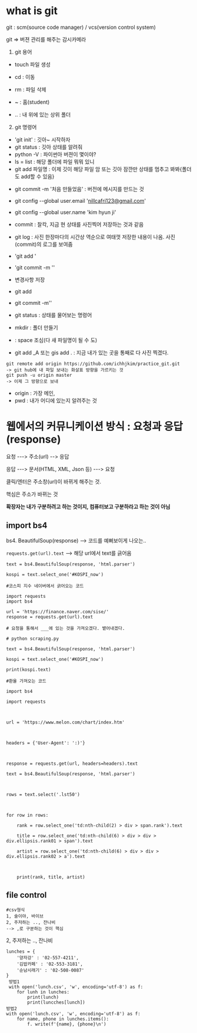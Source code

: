 # what is git

 git : scm(source code manager) / vcs(version control system)

git => 버젼 관리를 해주는 감시카메라



1) git 용어

* touch 파일 생성
* cd : 이동

* rm : 파일 삭제

* ~ : 홈(student)

* .. : 내 위에 있는 상위 폴더



2) git  명령어

- 'git init' : 깃아~ 시작하자
- git status : 깃아 상태를 알려줘
- python -V : 파이썬아 버젼이 몇이야?
- ls = list : 해당 폴더에 파일 뭐뭐 있니
- git add 파일명 : 이제 깃이 해당 파일 암 또는 깃아 잠깐만 상태를 멈추고 봐봐{폴더도 add할 수 있음}

*  git commit -m '처음 만들었음' : 버전에 메시지를 만드는 것
* git config --global user.email 'nillcafri123@gmail.com'
*  git config --global user.name 'kim hyun ji'
* commit : 찰칵, 지금 현 상태를 사진찍어 저장하는 것과 같음

*  git log : 사진 한장마다의 시간상 역순으로 여태껏 저장한 내용이 나옴. 사진(commit)의 로그를 보여줌
* 'git add <filename>'
* 'git commit -m '<message>'
*  변경사항 저장
*  git add <filename>
* git commit -m'<message>'
* git status : 상태를 물어보는 명령어
* mkdir :  폴더 만들기 
*  : space 조심(다 새 파일명이 될 수 도)

* git add _A 또는 gis add . : 지금 내가 있는 곳을 통째로 다 사진 찍겠다. 

```
git remote add origin https://github.com/ichhjkim/practice_git.git
-> git hub에 내 파일 보내는 화살표 방향을 가르키는 것
git push -u origin master
-> 이제 그 방향으로 보내
```



* origin : 가장 메인, 
* pwd : 내가 어디에 있는지 알려주는 것



# 웹에서의 커뮤니케이션 방식 : 요청과 응답(response)



요청 ---> 주소(url) --> 응답

응답 ---> 문서(HTML, XML, Json 등) ---> 요청



클릭/엔터은 주소창(url)이 바뀌게 해주는 것.

핵심은 주소가 바뀌는 것



****확장자는 내가 구분하려고 하는 것이지, 컴퓨터보고 구분하라고 하는 것이 아님****



## import bs4



bs4. BeautifulSoup(response) --> 코드를 예뻐보이게 나오는..



`requests.get(url).text` --> 해당 url에서 text를 긁어옴

`text = bs4.BeautifulSoup(response, 'html.parser')`

`kospi = text.select_one('#KOSPI_now')`



```import requests'
#코스피 지수 네이버에서 긁어오는 코드

import requests
import bs4

url = 'https://finance.naver.com/sise/'
response = requests.get(url).text

# 요청을 통해서 ___에 있는 것을 가져오겠다. 뱉어내겠다.

# python scraping.py

text = bs4.BeautifulSoup(response, 'html.parser')

kospi = text.select_one('#KOSPI_now')

print(kospi.text)

```

``` 환율 가져오는 코드
#환율 가져오는 코드
```

```
import bs4

import requests



url = 'https://www.melon.com/chart/index.htm'



headers = {'User-Agent': ':)'}



response = requests.get(url, headers=headers).text

text = bs4.BeautifulSoup(response, 'html.parser')



rows = text.select('.lst50')



for row in rows:

​    rank = row.select_one('td:nth-child(2) > div > span.rank').text

​    title = row.select_one('td:nth-child(6) > div > div > div.ellipsis.rank01 > span').text

​    artist = row.select_one('td:nth-child(6) > div > div > div.ellipsis.rank02 > a').text



​    print(rank, title, artist)
```



## file control



```
#csv형식
1, 술이야, 바이브
2, 주저하는 .., 잔나비
--> ,로 구분하는 것이 핵심
```



2, 주저하는 .., 잔나비

```
lunches = {
    '양자강' : '02-557-4211',
    '김밥카페' : '02-553-3181',
    '순남시래기' : '02-508-0087'
}
 방법1
 with open('lunch.csv', 'w', encoding='utf-8') as f:
    for lunh in lunches:
        print(lunch)
        print(luncches[lunch])
방법2
with open('lunch.csv', 'w', encoding='utf-8') as f:
    for name, phone in lunches.items():
        f. write(f'{name}, {phone}\n')
```

